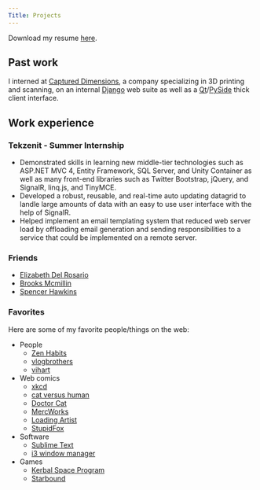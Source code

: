 ```yaml
---
Title: Projects
---
```


Download my resume [here](https://s3.amazonaws.com/deslee/resume.pdf).

## Past work

I interned at [Captured Dimensions][1], a company specializing in 3D printing and scanning, on an internal [Django][2] web suite as well as a [Qt][3]/[PySide][4] thick client interface.

[1]: http://captureddimensions.com/
[2]: https://www.djangoproject.com/
[3]: http://qt-project.org/
[4]: http://qt-project.org/wiki/PySide

## Work experience
### Tekzenit - Summer Internship

- Demonstrated skills in learning new middle-tier technologies such as ASP.NET MVC 4, 
Entity Framework, SQL Server, and Unity Container as well as many front-end libraries such as Twitter Bootstrap, jQuery, and SignalR, linq.js, and TinyMCE.
- Developed a robust, reusable, and real-time auto updating datagrid to landle large amounts of data with an easy to use user interface with the help of SignalR.
- Helped implement an email templating system that reduced web server load by offloading email generation and sending responsibilities to a service that could be 
implemented on a remote server.

### Friends

- [Elizabeth Del Rosario](http://elizabethdelrosario.com/)
- [Brooks Mcmillin](http://brooksmcmillin.com/)
- [Spencer Hawkins](http://spencer-hawkins.com/)

### Favorites

Here are some of my favorite people/things on the web:

- People
	- [Zen Habits](http://zenhabits.net/)
	- [vlogbrothers](http://www.youtube.com/user/vlogbrothers)
	- [vihart](http://vihart.com/)
- Web comics
	- [xkcd](http://xkcd.com/)
	- [cat versus human](http://www.catversushuman.com/)
	- [Doctor Cat](http://doctorcatmd.com/)
	- [MercWorks](http://www.mercworks.net/)
	- [Loading Artist](http://www.loadingartist.com/)
	- [StupidFox](http://stupidfox.net/)
- Software
	- [Sublime Text](http://www.sublimetext.com/)
	- [i3 window manager](http://i3wm.org/)
- Games
	- [Kerbal Space Program](https://kerbalspaceprogram.com/)
	- [Starbound](http://playstarbound.com/) 
